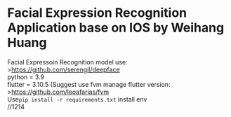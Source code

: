 # Facial Expression Recognition Application base on IOS by Weihang Huang  
Facial Expressoin Recognition model use: >https://github.com/serengil/deepface  
python = 3.9  
flutter = 3.10.5 (Suggest use fvm manage flutter version: >https://github.com/leoafarias/fvm  
Use```pip install -r requirements.txt``` install env  
//1214
